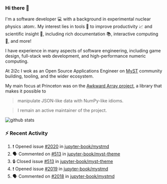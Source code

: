 ### Hi there 👋 

I'm a software developer 💻 with a background in experimental nuclear physics :atom:. My interest lies in tools :wrench: to improve productivity :chart_with_upwards_trend: and scientific insight :telescope:, including rich documentation 📚, interactive computing 🧮, and more! 

I have experience in many aspects of software engineering, including game design, full-stack web development, and high-performance numeric computing. 

At 2i2c I wok as an Open Source Applications Engineer on [MyST](https://github.com/jupyter-book/mystmd) community building, tooling, and the wider ecosystem. 

My main focus at Princeton was on the [Awkward Array project](awkward-array.org/), a library that makes it possible to 
> manipulate JSON-like data with NumPy-like idioms.

> I remain an active maintainer of the project. 

![github stats](https://github-readme-stats.vercel.app/api?username=agoose77&show_icons=true&hide_rank=true&hide_title=true&bg_color=30,e76445,904e95&text_color=efe3ec&icon_color=efe3ec)
<!--
**agoose77/agoose77** is a ✨ _special_ ✨ repository because its `README.md` (this file) appears on your GitHub profile.

Here are some ideas to get you started:

- 🔭 I’m currently working on ...
- 🌱 I’m currently learning ...
- 👯 I’m looking to collaborate on ...
- 🤔 I’m looking for help with ...
- 💬 Ask me about ...
- 📫 How to reach me: ...
- 😄 Pronouns: ...
- ⚡ Fun fact: ...
-->

### :zap: Recent Activity

<!--START_SECTION:activity-->
1. ❗ Opened issue [#2020](https://github.com/jupyter-book/mystmd/issues/2020) in [jupyter-book/mystmd](https://github.com/jupyter-book/mystmd)
2. 🗣 Commented on [#513](https://github.com/jupyter-book/myst-theme/issues/513#issuecomment-2881154090) in [jupyter-book/myst-theme](https://github.com/jupyter-book/myst-theme)
3. 🔒 Closed issue [#513](https://github.com/jupyter-book/myst-theme/issues/513) in [jupyter-book/myst-theme](https://github.com/jupyter-book/myst-theme)
4. ❗ Opened issue [#2019](https://github.com/jupyter-book/mystmd/issues/2019) in [jupyter-book/mystmd](https://github.com/jupyter-book/mystmd)
5. 🗣 Commented on [#2018](https://github.com/jupyter-book/mystmd/issues/2018#issuecomment-2880966505) in [jupyter-book/mystmd](https://github.com/jupyter-book/mystmd)
<!--END_SECTION:activity-->
